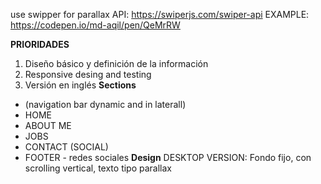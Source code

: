 use swipper for parallax
API: https://swiperjs.com/swiper-api
EXAMPLE: https://codepen.io/md-aqil/pen/QeMrRW


**PRIORIDADES**
 1. Diseño básico y definición de la información
 3. Responsive desing and testing
 2. Versión en inglés
**Sections**
- (navigation bar dynamic and in laterall)
- HOME
- ABOUT ME
- JOBS
- CONTACT (SOCIAL)
- FOOTER - redes sociales
**Design**
DESKTOP VERSION: Fondo fijo, con scrolling vertical, texto tipo parallax 